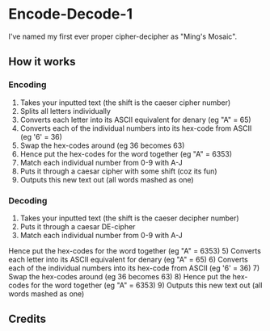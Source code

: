# Encode-Decode-1

I've named my first ever proper cipher-decipher as "Ming's Mosaic".

## How it works

### Encoding

1) Takes your inputted text (the shift is the caeser cipher number)
2) Splits all letters individually
3) Converts each letter into its ASCII equivalent for denary (eg "A" = 65)
4) Converts each of the individual numbers into its hex-code from ASCII (eg '6' = 36)
5) Swap the hex-codes around (eg 36 becomes 63)
6) Hence put the hex-codes for the word together (eg "A" = 6353)
7) Match each individual number from 0-9 with A-J
8) Puts it through a caesar cipher with some shift (coz its fun)
9) Outputs this new text out (all words mashed as one)

### Decoding

1) Takes your inputted text (the shift is the caeser decipher number)
2) Puts it through a caesar DE-cipher
3) Match each individual number from 0-9 with A-J

Hence put the hex-codes for the word together (eg "A" = 6353)
5) Converts each letter into its ASCII equivalent for denary (eg "A" = 65)
6) Converts each of the individual numbers into its hex-code from ASCII (eg '6' = 36)
7) Swap the hex-codes around (eg 36 becomes 63)
8) Hence put the hex-codes for the word together (eg "A" = 6353)
9) Outputs this new text out (all words mashed as one)

## Credits
